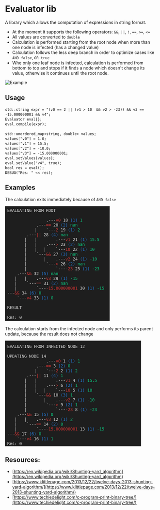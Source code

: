 # Evaluator lib

A library which allows the computation of expressions in string format.

- At the moment it supports the following operators: `&&`, `||`, `!`, `==`, `>=`, `<=`
- All values are converted to `double`
- Calculation is performed starting from the root node when more than one node is infected (has a changed value)
- Calculation follows the less deep branch in order to optimize cases like `AND false`, `OR true`
- Whe only one leaf node is infected, calculation is performed from bottom to top and stops if it finds a node
which doesn't change its value, otherwise it continues until the root node.

![Example](tree_new.png)

## Usage

```
std::string expr = "(v0 == 2 || (v1 > 10  && v2 > -23)) && v3 == -15.000000001 && v4";
Evaluator eval{};
eval.compile(expr);

std::unordered_map<string, double> values;
values["v0"] = 1.0;
values["v1"] = 15.5;
values["v2"] = -10.0;
values["v3"] = -15.000000001;
eval.setValues(values);
eval.setValue("v4", true);
bool res = eval();
DEBUG("Res: " << res);
```

## Examples

The calculation exits immediately because of `AND false`

![Example](branch.png)

The calculation starts from the infected node and only performs its parent update, because the result does not change

![Example](bottom.png)

## Resources:

- [https://en.wikipedia.org/wiki/Shunting-yard_algorithm](https://en.wikipedia.org/wiki/Shunting-yard_algorithm)
- [https://www.klittlepage.com/2013/12/22/twelve-days-2013-shunting-yard-algorithm/](https://www.klittlepage.com/2013/12/22/twelve-days-2013-shunting-yard-algorithm/)
- [https://www.techiedelight.com/c-program-print-binary-tree/](https://www.techiedelight.com/c-program-print-binary-tree/)
